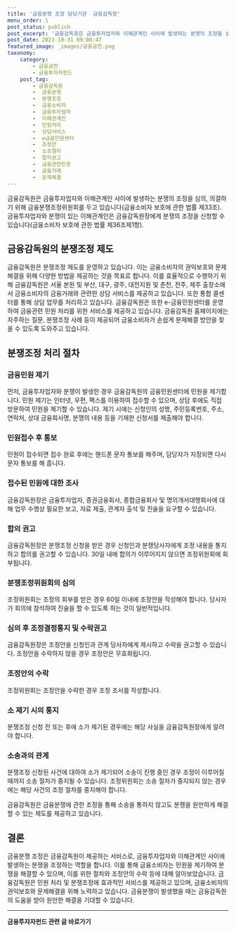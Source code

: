 ```yaml
---
title: '금융분쟁 조정 담당기관  금융감독원'
menu_order: 1
post_status: publish
post_excerpt: '금융감독원은 금융투자업자와 이해관계인 사이에 발생하는 분쟁의 조정을 심의, 의결하기 위해 금융분쟁조정위원회를 두고 있습니다 금융소비자 보호에 관한 법률 제33조 . 금융투자업자와 분쟁이 있는 이해관계인은 금융감독원장에게 분쟁의 조정을 신청할 수 있습니다 금융소비자 보호에 관한 법률 제36조제1항 .'
post_date: 2023-10-31 09:00:47
featured_image: _images/금융금전.png
taxonomy:
    category:
        - 금융금전
        - 금융투자자펀드
    post_tag:
        - 금융감독원
        -  금융분쟁
        -  분쟁조정
        -  금융소비자
        -  금융투자업자
        -  이해관계인
        -  민원처리
        -  상담서비스
        -  e금융민원센터
        -  조정안
        -  소송절차
        -  합의권고
        -  금융관련민원
        -  금융거래
        -  문제해결
---
```



금융감독원은 금융투자업자와 이해관계인 사이에 발생하는 분쟁의 조정을 심의, 의결하기 위해 금융분쟁조정위원회를 두고 있습니다(금융소비자 보호에 관한 법률 제33조). 금융투자업자와 분쟁이 있는 이해관계인은 금융감독원장에게 분쟁의 조정을 신청할 수 있습니다(금융소비자 보호에 관한 법률 제36조제1항).

## 금융감독원의 분쟁조정 제도

금융감독원은 분쟁조정 제도를 운영하고 있습니다. 이는 금융소비자의 권익보호와 문제해결을 위해 다양한 방법을 제공하는 것을 목표로 합니다. 이를 효율적으로 수행하기 위해 금융감독원은 서울 본원 및 부산, 대구, 광주, 대전지원 및 춘천, 전주, 제주 출장소에서 금융소비자의 금융거래와 관련한 상담 서비스를 제공하고 있습니다. 또한 통합 콜센터를 통해 상담 업무를 처리하고 있습니다.
금융감독원은 또한 e-금융민원센터를 운영하여 금융관련 민원 처리를 위한 서비스를 제공하고 있습니다. 금융감독원 홈페이지에는 자주하는 질문, 분쟁조정 사례 등이 제공되어 금융소비자가 손쉽게 문제해결 방안을 찾을 수 있도록 도와주고 있습니다.

## 분쟁조정 처리 절차

### 금융민원 제기
먼저, 금융투자업자와 분쟁이 발생한 경우 금융감독원의 금융민원센터에 민원을 제기합니다. 민원 제기는 인터넷, 우편, 팩스를 이용하여 접수할 수 있으며, 상담 후에도 직접 방문하여 민원을 제기할 수 있습니다. 제기 시에는 신청인의 성명, 주민등록번호, 주소, 연락처, 상대 금융회사명, 분쟁의 내용 등을 기재한 신청서를 제출해야 합니다.

### 민원접수 후 통보
민원이 접수되면 접수 완료 후에는 핸드폰 문자 통보를 해주며, 담당자가 지정되면 다시 문자 통보를 해 줍니다.

### 접수된 민원에 대한 조사
금융감독원장은 금융투자업자, 증권금융회사, 종합금융회사 및 명의개서대행회사에 대해 업무 수행상 필요한 보고, 자료 제출, 관계자 출석 및 진술을 요구할 수 있습니다.

### 합의 권고
금융감독원장은 분쟁조정 신청을 받은 경우 신청인과 분쟁당사자에게 조정 내용을 통지하고 합의를 권고할 수 있습니다. 30일 내에 합의가 이루어지지 않으면 조정위원회에 회부됩니다.

### 분쟁조정위원회의 심의
조정위원회는 조정의 회부를 받은 경우 60일 이내에 조정안을 작성해야 합니다. 당사자가 회의에 참석하여 진술을 할 수 있도록 하는 것이 일반적입니다.

### 심의 후 조정결정통지 및 수락권고
금융감독원장은 조정안을 신청인과 관계 당사자에게 제시하고 수락을 권고할 수 있습니다. 조정안을 수락하지 않을 경우 조정안은 무효화됩니다.

### 조정안의 수락
조정위원회는 조정안을 수락한 경우 조정 조서를 작성합니다.

### 소 제기 시의 통지
분쟁조정 신청 전 또는 후에 소가 제기된 경우에는 해당 사실을 금융감독원장에게 알려야 합니다.

### 소송과의 관계
분쟁조정 신청된 사건에 대하여 소가 제기되어 소송이 진행 중인 경우 조정이 이루어질 때까지 소송 절차가 중지될 수 있습니다. 조정위원회는 소송 절차가 중지되지 않는 경우에는 해당 사건의 조정 절차를 중지해야 합니다.

금융감독원은 금융분쟁에 관한 조정을 통해 소송을 통하지 않고도 분쟁을 원만하게 해결할 수 있는 제도를 제공하고 있습니다.


## 결론

금융분쟁 조정은 금융감독원이 제공하는 서비스로, 금융투자업자와 이해관계인 사이에 발생하는 분쟁을 조정하는 역할을 합니다. 이를 통해 금융소비자는 민원을 제기하여 분쟁을 해결할 수 있으며, 이를 위한 절차와 조정안의 수락 등에 대해 알아보았습니다. 금융감독원은 민원 처리 및 분쟁조정에 효과적인 서비스를 제공하고 있으며, 금융소비자의 권익보호와 문제해결을 위해 노력하고 있습니다. 금융분쟁이 발생했을 때는 금융감독원의 도움을 받아 원만한 해결을 기대할 수 있습니다. 
                            
                        
                        
                        
<!-- wp:separator -->
<hr class="wp-block-separator has-alpha-channel-opacity"/>
<!-- /wp:separator -->

<!-- wp:group {"backgroundColor":"base","layout":{"type":"constrained"}} -->
<div class="wp-block-group has-base-background-color has-background"><!-- wp:paragraph {"align":"center","fontSize":"medium"} -->
<p class="has-text-align-center has-large-font-size"><strong>금융투자자펀드 관련 글 바로가기</strong></p>
<!-- /wp:paragraph -->


<!-- wp:latest-posts
{"categories":[{"id":13443,"count":19,"description":"","link":"https://uknowlaw.com/category/%ea%b8%88%ec%9c%b5%ed%88%ac%ec%9e%90%ec%9e%90%ed%8e%80%eb%93%9c/","name":"금융투자자펀드","slug":"금융투자자펀드","taxonomy":"category","parent":0,"meta":[],"_links":{"self":[{"href":"https://uknowlaw.com/wp-json/wp/v2/categories/13443"}],"collection":[{"href":"https://uknowlaw.com/wp-json/wp/v2/categories"}],"about":[{"href":"https://uknowlaw.com/wp-json/wp/v2/taxonomies/category"}],"wp:post_type":[{"href":"https://uknowlaw.com/wp-json/wp/v2/posts?categories=13443"}],"curies":[{"name":"wp","href":"https://api.w.org/{rel}","templated":true}]}}],"postsToShow":100,"excerptLength":28,"postLayout":"grid","columns":2,"featuredImageAlign":"left","featuredImageSizeSlug":"large","fontSize":"small"} /--></div>
<!-- /wp:group -->